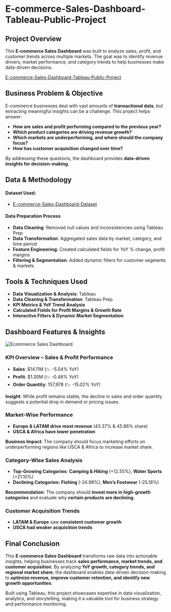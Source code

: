 # E-commerce-Sales-Dashboard-Tableau-Public-Project
## Project Overview
This **E-commerce Sales Dashboard** was built to analyze sales, profit, and customer trends across multiple markets. The goal was to identify revenue drivers, market performance, and category trends to help businesses make data-driven decisions.

 <a href="https://public.tableau.com/views/E-CommerceSalesDashboard_17400347658680/Dashboard1?:language=en-US&:sid=&:redirect=auth&:display_count=n&:origin=viz_share_link">E-commerce-Sales-Dashboard-Tableau-Public-Project</a>
##  Business Problem & Objective
E-commerce businesses deal with vast amounts of **transactional data**, but extracting meaningful insights can be a challenge. This project helps answer:

- **How are sales and profit performing compared to the previous year?**
- **Which product categories are driving revenue growth?**
- **Which markets are underperforming, and where should the company focus?**
- **How has customer acquisition changed over time?**

By addressing these questions, the dashboard provides **data-driven insights for decision-making**.
## Data & Methodology
#### Dataset Used: 
- <a href="https://github.com/akhilanm123/E-commerce-Sales-Dashboard-Tableau-Public-Project/blob/main/Data.csv">E-commerce-Sales-Dashboard-Dataset</a>
#### Data Preparation Process
- **Data Cleaning**: Removed null values and inconsistencies using Tableau Prep
- **Data Transformation**: Aggregated sales data by market, category, and time period
- **Feature Engineering**: Created calculated fields for YoY % change, profit margins
- **Filtering & Segmentation**: Added dynamic filters for customer segments & markets
## Tools & Techniques Used
- **Data Visualization & Analysis**: Tableau
- **Data Cleaning & Transformation**: Tableau Prep
- **KPI Metrics & YoY Trend Analysis**
- **Calculated Fields for Profit Margins & Growth Rate**
- **Interactive Filters & Dynamic Market Segmentation**
## Dashboard Features & Insights
![Ecommerce Sales Dashboard](https://github.com/user-attachments/assets/1a697bbc-ccb3-4a0b-a7a1-8c5734ea2825)

### KPI Overview – Sales & Profit Performance
- **Sales**: $14.11M (📉 -5.04% YoY)
- **Profit**: $1.30M (📉 -0.46% YoY)
- **Order Quantity**: 157,978 (📉 -15.02% YoY)

**Insight**: While profit remains stable, the decline in sales and order quantity suggests a potential drop in demand or pricing issues.
### Market-Wise Performance
- **Europe & LATAM drive most revenue** (43.37% & 45.86% share)
- **USCA & Africa have lower penetration**

**Business Impact**: The company should focus marketing efforts on underperforming regions like USCA & Africa to increase market share.
### Category-Wise Sales Analysis
- **Top-Growing Categories**:  **Camping & Hiking** (+12.55%),  **Water Sports** (+21.10%)
- **Declining Categories:** **Fishing** (-24.98%), **Men’s Footwear** (-25.18%)

 **Recommendation**: The company should **invest more in high-growth categories** and evaluate why **certain products are declining**.
 ### Customer Acquisition Trends
- **LATAM & Europe** saw **consistent customer growth**
- **USCA had weaker acquisition trends**
##  Final Conclusion
This **E-commerce Sales Dashboard** transforms raw data into actionable insights, helping businesses track **sales performance, market trends, and customer acquisition**. By analyzing **YoY growth, category trends, and regional market share**, the dashboard enables data-driven decision-making to **optimize revenue, improve customer retention, and identify new growth opportunities**.

Built using Tableau, this project showcases expertise in data visualization, analytics, and storytelling, making it a valuable tool for business strategy and performance monitoring.





